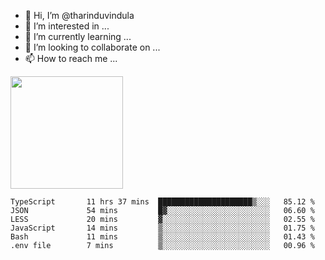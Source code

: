 - 👋 Hi, I’m @tharinduvindula
- 👀 I’m interested in ...
- 🌱 I’m currently learning ...
- 💞️ I’m looking to collaborate on ...
- 📫 How to reach me ...

<!---
tharinduvindula/tharinduvindula is a ✨ special ✨ repository because its `README.md` (this file) appears on your GitHub profile.
You can click the Preview link to take a look at your changes.
--->

<img height="180em" src="https://github-readme-stats.vercel.app/api?username=tharinduvindula&show_icons=true&hide_border=false&&count_private=true&include_all_commits=true" />


<!--START_SECTION:waka-->

```text
TypeScript       11 hrs 37 mins  █████████████████████▒░░░   85.12 %
JSON             54 mins         █▓░░░░░░░░░░░░░░░░░░░░░░░   06.60 %
LESS             20 mins         ▓░░░░░░░░░░░░░░░░░░░░░░░░   02.55 %
JavaScript       14 mins         ▒░░░░░░░░░░░░░░░░░░░░░░░░   01.75 %
Bash             11 mins         ▒░░░░░░░░░░░░░░░░░░░░░░░░   01.43 %
.env file        7 mins          ▒░░░░░░░░░░░░░░░░░░░░░░░░   00.96 %
```

<!--END_SECTION:waka-->
